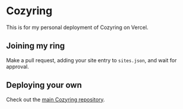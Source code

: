 # Cozyring

This is for my personal deployment of Cozyring on Vercel.

## Joining my ring

Make a pull request, adding your site entry to `sites.json`, and wait for approval.

## Deploying your own

Check out the [main Cozyring repository](https://github.com/shangmingwu/cozyring).

